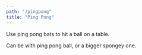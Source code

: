 ```yaml
---
path: "/pingpong"
title: "Ping Pong"
---
```


Use ping pong bats to hit a ball on a table.

Can be with ping pong ball, or a bigger spongey one.
